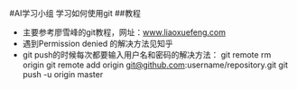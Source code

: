 #AI学习小组
学习如何使用git
##教程
*  主要参考廖雪峰的git教程，网址：www.liaoxuefeng.com
*  遇到Permission denied <PublicKEY>的解决方法见知乎
*  git push的时候每次都要输入用户名和密码的解决方法：
    git remote rm origin
    git remote add origin git@github.com:username/repository.git
    git push -u origin master
